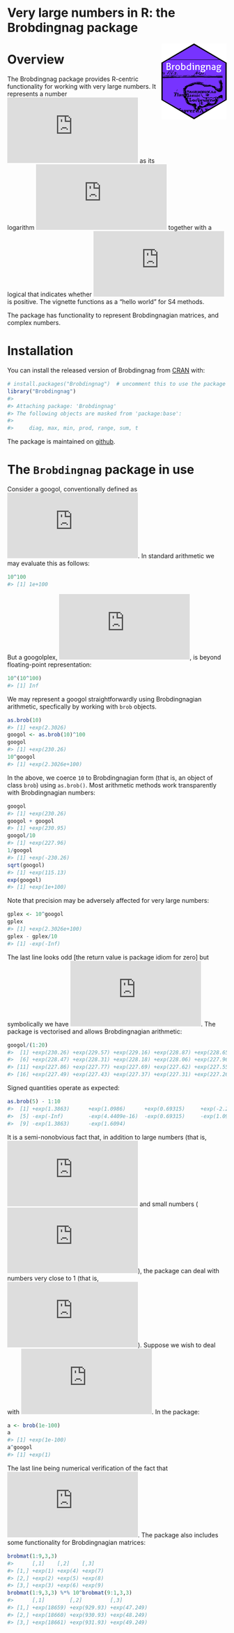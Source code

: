 Very large numbers in R: the Brobdingnag package
================

<!-- README.md is generated from README.Rmd. Please edit that file -->

<img src="man/figures/brobdingnag.png" width = "150" align="right" />

<!-- badges: start --
[![CRAN_Status_Badge](https://www.r-pkg.org/badges/version/Brobdingnag?color=green)](https://cran.r-project.org/package=Brobdingnag)
<!-- badges: end -->

# Overview

The Brobdingnag package provides R-centric functionality for working
with very large numbers. It represents a number
![x](https://latex.codecogs.com/png.latex?x "x") as its logarithm
![\\log\\left\|x\\right\|](https://latex.codecogs.com/png.latex?%5Clog%5Cleft%7Cx%5Cright%7C "\log\left|x\right|")
together with a logical that indicates whether
![x](https://latex.codecogs.com/png.latex?x "x") is positive. The
vignette functions as a “hello world” for S4 methods.

The package has functionality to represent Brobdingnagian matrices, and
complex numbers.

# Installation

You can install the released version of Brobdingnag from
[CRAN](https://CRAN.R-project.org) with:

``` r
# install.packages("Brobdingnag")  # uncomment this to use the package
library("Brobdingnag")
#> 
#> Attaching package: 'Brobdingnag'
#> The following objects are masked from 'package:base':
#> 
#>     diag, max, min, prod, range, sum, t
```

The package is maintained on
[github](https://github.com/RobinHankin/Brobdingnag).

# The `Brobdingnag` package in use

Consider a googol, conventionally defined as
![10^{100}](https://latex.codecogs.com/png.latex?10%5E%7B100%7D "10^{100}").
In standard arithmetic we may evaluate this as follows:

``` r
10^100
#> [1] 1e+100
```

But a googolplex,
![10^{10^{100}}](https://latex.codecogs.com/png.latex?10%5E%7B10%5E%7B100%7D%7D "10^{10^{100}}"),
is beyond floating-point representation:

``` r
10^(10^100)
#> [1] Inf
```

We may represent a googol straightforwardly using Brobdingnagian
arithmetic, specfically by working with `brob` objects.

``` r
as.brob(10)
#> [1] +exp(2.3026)
googol <- as.brob(10)^100
googol
#> [1] +exp(230.26)
10^googol
#> [1] +exp(2.3026e+100)
```

In the above, we coerce `10` to Brobdingnagian form (that is, an object
of class `brob`) using `as.brob()`. Most arithmetic methods work
transparently with Brobdingnagian numbers:

``` r
googol
#> [1] +exp(230.26)
googol + googol
#> [1] +exp(230.95)
googol/10
#> [1] +exp(227.96)
1/googol
#> [1] +exp(-230.26)
sqrt(googol)
#> [1] +exp(115.13)
exp(googol)
#> [1] +exp(1e+100)
```

Note that precision may be adversely affected for very large numbers:

``` r
gplex <- 10^googol
gplex
#> [1] +exp(2.3026e+100)
gplex - gplex/10
#> [1] -exp(-Inf)
```

The last line looks odd \[the return value is package idiom for zero\]
but symbolically we have
![10^{10^{100}}/10=10^{10^{100}-1}\\simeq 10^{10^{100}}](https://latex.codecogs.com/png.latex?10%5E%7B10%5E%7B100%7D%7D%2F10%3D10%5E%7B10%5E%7B100%7D-1%7D%5Csimeq%2010%5E%7B10%5E%7B100%7D%7D "10^{10^{100}}/10=10^{10^{100}-1}\simeq 10^{10^{100}}").
The package is vectorised and allows Brobdingnagian arithmetic:

``` r
googol/(1:20)
#>  [1] +exp(230.26) +exp(229.57) +exp(229.16) +exp(228.87) +exp(228.65)
#>  [6] +exp(228.47) +exp(228.31) +exp(228.18) +exp(228.06) +exp(227.96)
#> [11] +exp(227.86) +exp(227.77) +exp(227.69) +exp(227.62) +exp(227.55)
#> [16] +exp(227.49) +exp(227.43) +exp(227.37) +exp(227.31) +exp(227.26)
```

Signed quantities operate as expected:

``` r
as.brob(5) - 1:10
#>  [1] +exp(1.3863)      +exp(1.0986)      +exp(0.69315)     +exp(-2.2204e-16)
#>  [5] -exp(-Inf)        -exp(4.4409e-16)  -exp(0.69315)     -exp(1.0986)     
#>  [9] -exp(1.3863)      -exp(1.6094)
```

It is a semi-nonobvious fact that, in addition to large numbers (that
is,
![x\\colon\\left\|x\\right\|\\gg 1](https://latex.codecogs.com/png.latex?x%5Ccolon%5Cleft%7Cx%5Cright%7C%5Cgg%201 "x\colon\left|x\right|\gg 1")
and small numbers
(![x\\colon\\left\|x\\right\|\\ll 1](https://latex.codecogs.com/png.latex?x%5Ccolon%5Cleft%7Cx%5Cright%7C%5Cll%201 "x\colon\left|x\right|\ll 1")),
the package can deal with numbers very close to 1 (that is,
![x\\colon\\left\|x-1\\right\|\\ll 1](https://latex.codecogs.com/png.latex?x%5Ccolon%5Cleft%7Cx-1%5Cright%7C%5Cll%201 "x\colon\left|x-1\right|\ll 1")).
Suppose we wish to deal with
![e^{10^{-100}}\\simeq 1+10^{-100}](https://latex.codecogs.com/png.latex?e%5E%7B10%5E%7B-100%7D%7D%5Csimeq%201%2B10%5E%7B-100%7D "e^{10^{-100}}\simeq 1+10^{-100}").
In the package:

``` r
a <- brob(1e-100)
a
#> [1] +exp(1e-100)
a^googol
#> [1] +exp(1)
```

The last line being numerical verification of the fact that
![\\left(1+10^{-100}\\right)^{10^{100}}\\simeq e=2.718+](https://latex.codecogs.com/png.latex?%5Cleft%281%2B10%5E%7B-100%7D%5Cright%29%5E%7B10%5E%7B100%7D%7D%5Csimeq%20e%3D2.718%2B "\left(1+10^{-100}\right)^{10^{100}}\simeq e=2.718+").
The package also includes some functionality for Brobdingnagian
matrices:

``` r
brobmat(1:9,3,3)
#>      [,1]    [,2]    [,3]   
#> [1,] +exp(1) +exp(4) +exp(7)
#> [2,] +exp(2) +exp(5) +exp(8)
#> [3,] +exp(3) +exp(6) +exp(9)
brobmat(1:9,3,3) %*% 10^brobmat(9:1,3,3)
#>      [,1]        [,2]         [,3]        
#> [1,] +exp(18659) +exp(929.93) +exp(47.249)
#> [2,] +exp(18660) +exp(930.93) +exp(48.249)
#> [3,] +exp(18661) +exp(931.93) +exp(49.249)
```
